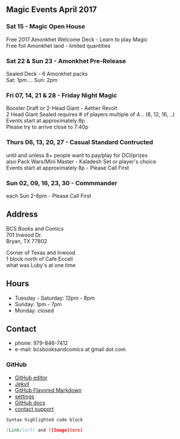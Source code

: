 ## Magic Events April 2017

### Sat 15 - Magic Open House
Free 2017 Amonkhet Welcome Deck - Learn to play Magic  
Free foil Amonkhet land - limited quantities

### Sat 22 & Sun 23 - Amonkhet Pre-Release
Sealed Deck - 6 Amonkhet packs  
Sat: 1pm ...  Sun: 2pm  

### Fri 07, 14, 21 & 28 - Friday Night Magic
Booster Draft or 2-Head Giant - Aether Revolt  
2 Head Giant Sealed requires # of players multiple of 4... (8, 12, 16, ..)  
Events start at approximately 8p  
Please try to arrive close to 7:40p  

### Thurs 06, 13, 20, 27 - Casual Standard Contructed
until and unless 8+ people want to pay/play for DCI/prizes  
also Pack Wars/Mini Master - Kaladesh Set or player's choice  
Events start at approximately 8p - Please Call First  

### Sun 02, 09, 16, 23, 30 - Commmander
each Sun 2-8pm - Please Call First  

## Address
BCS Books and Comics  
701 Inwood Dr.  
Bryan, TX 77802  

Corner of Texas and Inwood  
1 block north of Cafe Eccell  
what was Luby's at one time  

## Hours

* Tuesday - Saturday: 12pm - 8pm
* Sunday: 1pm - 7pm
* Monday: closed

## Contact

* phone: 979-846-7412
* e-mail: bcsbooksandcomics at gmail dot com

### GitHub

* [GitHub editor](https://github.com/timesmith/timesmith.github.io/edit/master/index.md)
* [Jekyll](https://jekyllrb.com/)
* [GitHub Flavored Markdown](https://guides.github.com/features/mastering-markdown/)
* [settings](https://github.com/timesmith/timesmith.github.io/settings)
* [GitHub docs](https://help.github.com/categories/github-pages-basics/)
* [contact support](https://github.com/contact)

```markdown
Syntax highlighted code block

[Link](url) and ![Image](src)
```
